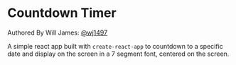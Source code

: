 # Countdown Timer

Authored By Will James: [@wj1497](https://github.com/wj1497)

A simple react app built with `create-react-app` to countdown to a specific date and display on the screen in a 7 segment font, centered on the screen.